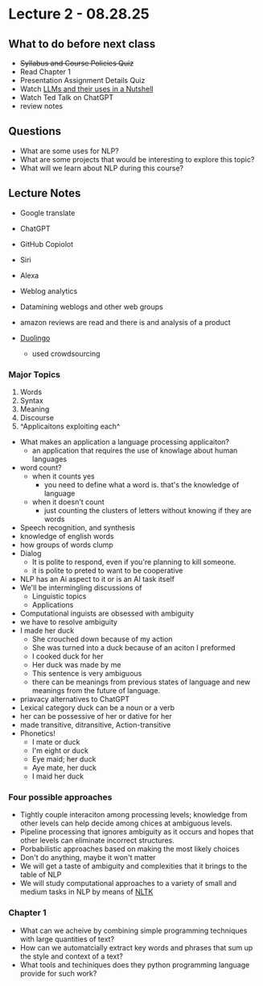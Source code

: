 # Lecture 2 - 08.28.25

## What to do before next class

- ~~Syllabus and Course Policies Quiz~~
- Read Chapter 1
- Presentation Assignment Details Quiz
- Watch [LLMs and their uses in a Nutshell](file://~/Video/)
- Watch Ted Talk on ChatGPT
- review notes


## Questions

- What are some uses for NLP?
- What are some projects that would be interesting to explore this topic?
- What will we learn about NLP during this course?

## Lecture Notes

- Google translate
- ChatGPT
- GitHub Copiolot
- Siri
- Alexa

- Weblog analytics
- Datamining weblogs and other web groups
- amazon reviews are read and there is and analysis of a product
- [Duolingo](http://videolectures.net/aaai2012_von_ahn_duolingo/)
    - used crowdsourcing

### Major Topics
1. Words
1. Syntax
1. Meaning
1. Discourse
1. ^Applicaitons exploiting each^

- What makes an application a language processing applicaiton?
    - an application that requires the use of knowlage about human languages
- word count?
    - when it counts yes
        - you need to define what a word is. that's the knowledge of language
    - when it doesn't count
        - just counting the clusters of letters without knowing if they are words
- Speech recognition, and synthesis
- knowledge of english words
- how groups of words clump
- Dialog
    - It is polite to respond, even if you're planning to kill someone.
    - it is polite to preted to want to be cooperative
- NLP has an Ai aspect to it or is an AI task itself
- We'll be intermingling discussions of 
    - Linguistic topics
    - Applications
- Computational inguists are obsessed with ambiguity
- we have to resolve ambiguity
- I made her duck
    - She crouched down because of my action
    - She was turned into a duck because of an aciton I preformed
    - I cooked duck for her
    - Her duck was made by me
    - This sentence is very ambiguous
    - there can be meanings from previous states of language and new meanings from the future of language.
- priavacy alternatives to ChatGPT
- Lexical category duck can be a noun or a verb
- her can be possessive  of her or dative for her
- made transitive, ditransitive, Action-transitive
- Phonetics!
    - I mate or duck
    - I'm eight or duck
    - Eye maid; her duck
    - Aye mate, her duck
    - I maid her duck
### Four possible approaches

- Tightly couple interaciton among processing levels; knowledge from other levels can help decide among chices at ambiguous levels.
- Pipeline processing that ignores ambiguity as it occurs and hopes that other levels can eliminate incorrect structures.
- Porbabilistic approaches based on making the most likely choices
- Don't do anything, maybe it won't matter
- We will get a taste of ambiguity and complexities that it brings to the table of NLP
- We will study computational approaches to a variety of small and medium tasks in NLP by means of [NLTK](http://www.nltk.org/index.html)

### Chapter 1

- What can we acheive by combining simple programming techniques with large quantities of text?
- How can we automatcially extract key words and phrases that sum up the style and context of a text?
- What tools and techiniques does they python programming language provide for such work?



